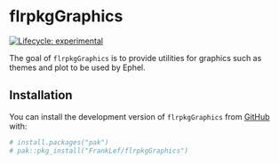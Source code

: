 
<!-- README.md is generated from README.Rmd. Please edit that file -->

# flrpkgGraphics

<!-- badges: start -->

[![Lifecycle:
experimental](https://img.shields.io/badge/lifecycle-experimental-orange.svg)](https://lifecycle.r-lib.org/articles/stages.html#experimental)
<!-- badges: end -->

The goal of `flrpkgGraphics` is to provide utilities for graphics such
as themes and plot to be used by Ephel.

## Installation

You can install the development version of `flrpkgGraphics` from
[GitHub](https://github.com/) with:

``` r
# install.packages("pak")
# pak::pkg_install("FrankLef/flrpkgGraphics")
```
